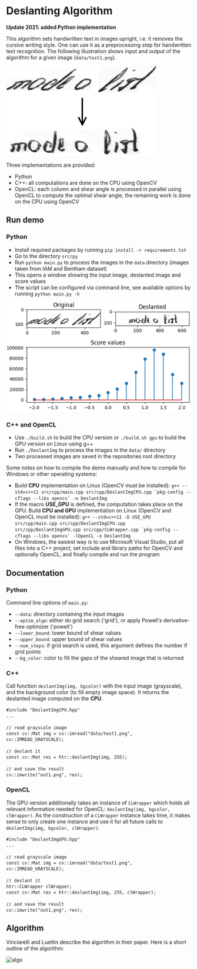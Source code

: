 # Deslanting Algorithm

**Update 2021: added Python implementation**

This algorithm sets handwritten text in images upright, i.e. it removes the cursive writing style.
One can use it as a preprocessing step for handwritten text recognition.
The following illustration shows input and output of the algorithm for a given image (`data/test1.png`).

![deslanting](doc/deslanting.png)

Three implementations are provided:
* Python
* C++: all computations are done on the CPU using OpenCV
* OpenCL: each column and shear angle is processed in parallel using OpenCL to compute the optimal shear angle, the remaining work is done on the CPU using OpenCV


## Run demo

### Python

* Install required packages by running `pip install -r requirements.txt`
* Go to the directory `src/py`
* Run `python main.py` to process the images in the `data` directory (images taken from IAM and Bentham dataset)
* This opens a window showing the input image, deslanted image and score values
* The script can be configured via command line, see available options by running `python main.py -h`

![plot](doc/plot.png)

### C++ and OpenCL

* Use `./build.sh` to build the CPU version or `./build.sh gpu` to build the GPU version on Linux using g++
* Run `./DeslantImg` to process the images in the `data/` directory
* Two processed images are saved in the repositories root directory

Some notes on how to compile the demo manually and how to compile for Windows or other operating systems:

* Build **CPU** implementation on Linux (OpenCV must be installed):
```g++ --std=c++11 src/cpp/main.cpp src/cpp/DeslantImgCPU.cpp `pkg-config --cflags --libs opencv` -o DeslantImg ```
* If the macro **USE_GPU** is defined, the computation takes place on the GPU. Build **CPU and GPU** implementation on Linux (OpenCV and OpenCL must be installed):
```g++ --std=c++11 -D USE_GPU src/cpp/main.cpp src/cpp/DeslantImgCPU.cpp src/cpp/DeslantImgGPU.cpp src/cpp/CLWrapper.cpp `pkg-config --cflags --libs opencv` -lOpenCL -o DeslantImg```
* On Windows, the easiest way is to use Microsoft Visual Studio, put all files into a C++ project, set include and library paths for OpenCV and optionally OpenCL, and finally compile and run the program


## Documentation

### Python

Command line options of `main.py`:
* `--data`: directory containing the input images
* `--optim_algo`: either do grid search ('grid'), or apply Powell's derivative-free optimizer ('powell')
* `--lower_bound`: lower bound of shear values
* `--upper_bound`: upper bound of shear values
* `--num_steps`: if grid search is used, this argument defines the number if grid points
* `--bg_color`: color to fill the gaps of the sheared image that is returned


### C++
Call function ```deslantImg(img, bgcolor)``` with the input image (grayscale), and the background color (to fill empty image space).
It returns the deslanted image computed on the **CPU**.

```
#include "DeslantImgCPU.hpp"
...

// read grayscale image
const cv::Mat img = cv::imread("data/test1.png", cv::IMREAD_GRAYSCALE);

// deslant it
const cv::Mat res = htr::deslantImg(img, 255);

// and save the result
cv::imwrite("out1.png", res);
```

### OpenCL
The GPU version additionally takes an instance of ```CLWrapper``` which holds all relevant information needed for OpenCL: ```deslantImg(img, bgcolor, clWrapper)```.
As the construction of a ```CLWrapper``` instance takes time, it makes sense to only create one instance and use it for all future calls to ```deslantImg(img, bgcolor, clWrapper)```. 

```
#include "DeslantImgGPU.hpp"
...

// read grayscale image
const cv::Mat img = cv::imread("data/test1.png", cv::IMREAD_GRAYSCALE);

// deslant it
htr::CLWrapper clWrapper;
const cv::Mat res = htr::deslantImg(img, 255, clWrapper);

// and save the result
cv::imwrite("out1.png", res);
```


## Algorithm 

Vinciarelli and Luettin describe the algorithm in their paper.
Here is a short outline of the algorithm:

![algo](doc/algo.png)
